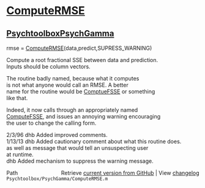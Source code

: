 # [ComputeRMSE](ComputeRMSE)
## [Psychtoolbox](Psychtoolbox)[PsychGamma](PsychGamma)

rmse = [ComputeRMSE](ComputeRMSE)(data,predict,SUPRESS\_WARNING)  
  
Compute a root fractional SSE between data and prediction.  
Inputs should be column vectors.  
  
The routine badly named, because what it computes  
is not what anyone would call an RMSE.  A better  
name for the routine would be [ComptueFSSE](ComptueFSSE) or something  
like that.  
  
Indeed, it now calls through an appropriately named  
[ComputeFSSE](ComputeFSSE), and issues an annoying warning encouraging  
the user to change the calling form.  
  
2/3/96   dhb  Added improved comments.  
1/13/13  dhb  Added cautionary comment about what this routine does.  
              as well as message that would tell an unsuspecting user  
              at runtime.  
         dhb  Added mechanism to suppress the warning message.  




<div class="code_header" style="text-align:right;">
  <span style="float:left;">Path&nbsp;&nbsp;</span> <span class="counter">Retrieve <a href=
  "https://raw.github.com/Psychtoolbox-3/Psychtoolbox-3/beta/Psychtoolbox/PsychGamma/ComputeRMSE.m">current version from GitHub</a> | View <a href=
  "https://github.com/Psychtoolbox-3/Psychtoolbox-3/commits/beta/Psychtoolbox/PsychGamma/ComputeRMSE.m">changelog</a></span>
</div>
<div class="code">
  <code>Psychtoolbox/PsychGamma/ComputeRMSE.m</code>
</div>

